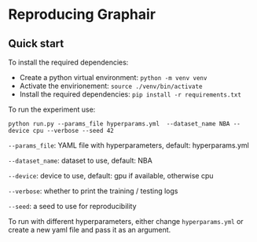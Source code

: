 # Reproducing Graphair

## Quick start

To install the required dependencies:
- Create a python virtual environment: `python -m venv venv`
- Activate the envirionement: `source ./venv/bin/activate`
- Install the required dependencies: `pip install -r requirements.txt`

To run the experiment use:
```
python run.py --params_file hyperparams.yml  --dataset_name NBA --device cpu --verbose --seed 42
```
`--params_file`: YAML file with hyperparameters, default: hyperparams.yml

`--dataset_name`: dataset to use, default: NBA

`--device`: device to use, default: gpu if available, otherwise cpu

`--verbose`: whether to print the training / testing logs

`--seed`: a seed to use for reproducibility

To run with different hyperparameters, either change `hyperparams.yml` or create a new yaml file and pass it as an argument.

